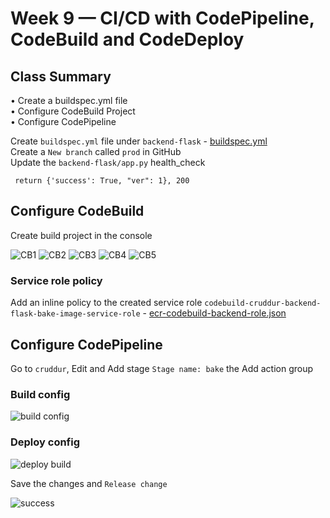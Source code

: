 # Week 9 — CI/CD with CodePipeline, CodeBuild and CodeDeploy

## Class Summary
•	Create a buildspec.yml file <br>
•	Configure CodeBuild Project <br>
•	Configure CodePipeline

Create ```buildspec.yml``` file under ```backend-flask``` - [buildspec.yml](https://github.com/Sksanth/aws-bootcamp-cruddur-2023-/blob/main/backend-flask/buildspec.yml) <br>
Create a ```New branch``` called ```prod``` in GitHub <br>
Update the ```backend-flask/app.py``` health_check
```
 return {'success': True, "ver": 1}, 200
```

## Configure CodeBuild

Create build project in the console

![CB1](https://github.com/Sksanth/aws-bootcamp-cruddur-2023-/assets/102387885/e8d3ac31-af21-4f47-90e5-99478a410574)
![CB2](https://github.com/Sksanth/aws-bootcamp-cruddur-2023-/assets/102387885/876c65bb-a41e-4621-8dc7-c8a92e24cece)
![CB3](https://github.com/Sksanth/aws-bootcamp-cruddur-2023-/assets/102387885/2e1a43ae-3253-41b7-b078-0f928a968629)
![CB4](https://github.com/Sksanth/aws-bootcamp-cruddur-2023-/assets/102387885/4fa6294d-3eaa-4a55-bd2a-06ea7f4a36e1)
![CB5](https://github.com/Sksanth/aws-bootcamp-cruddur-2023-/assets/102387885/fba507ab-b94d-4c09-9dd2-23f1d8918436)

### Service role policy
Add an inline policy to the created service role ```codebuild-cruddur-backend-flask-bake-image-service-role``` - [ecr-codebuild-backend-role.json](https://github.com/Sksanth/aws-bootcamp-cruddur-2023-/blob/main/aws/policies/ecr-codebuild-backend-role.json)


## Configure CodePipeline
Go to ```cruddur```, Edit and Add stage ```Stage name: bake``` the Add action group

### Build config
![build config](https://github.com/Sksanth/aws-bootcamp-cruddur-2023-/assets/102387885/b1eb0ab9-bf23-4809-8ca5-bfad3cacbf82)

### Deploy config

![deploy build](https://github.com/Sksanth/aws-bootcamp-cruddur-2023-/assets/102387885/e382bed2-8905-41a6-a243-6ca4bcd85273)

Save the changes and ```Release change```

![success](https://github.com/Sksanth/aws-bootcamp-cruddur-2023-/assets/102387885/037fce40-dad4-4ec9-a5b4-c5c47dfd7eb4)
